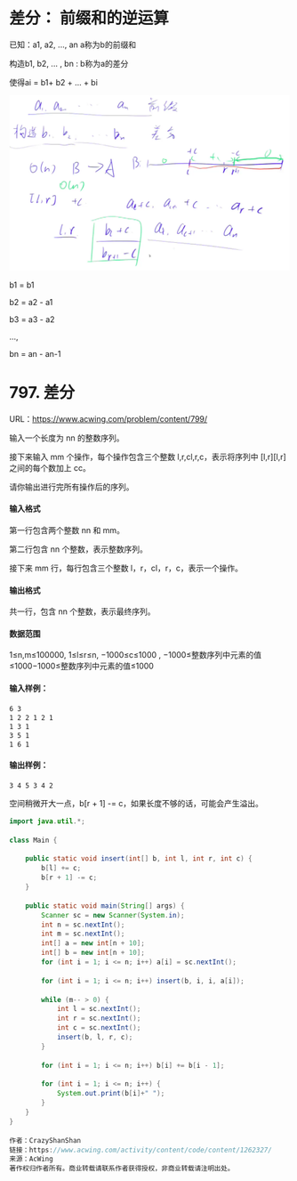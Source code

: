 # **差分： 前缀和的逆运算**

已知：a1, a2, ..., an a称为b的前缀和

构造b1, b2, ... , bn :  b称为a的差分

使得ai = b1+ b2 + ... + bi



<img src="../_ac_base_images/image-20210522132501821.png" alt="image-20210522132501821" style="zoom:50%;" />



b1 = b1 

b2 = a2 - a1

b3 = a3 - a2

...,

bn = an - an-1



# 797. 差分

URL：https://www.acwing.com/problem/content/799/

输入一个长度为 nn 的整数序列。

接下来输入 mm 个操作，每个操作包含三个整数 l,r,cl,r,c，表示将序列中 [l,r][l,r] 之间的每个数加上 cc。

请你输出进行完所有操作后的序列。

#### 输入格式

第一行包含两个整数 nn 和 mm。

第二行包含 nn 个整数，表示整数序列。

接下来 mm 行，每行包含三个整数 l，r，cl，r，c，表示一个操作。

#### 输出格式

共一行，包含 nn 个整数，表示最终序列。

#### 数据范围

1≤n,m≤100000,
1≤l≤r≤n,
−1000≤c≤1000 ,
−1000≤整数序列中元素的值≤1000−1000≤整数序列中元素的值≤1000

#### 输入样例：

```
6 3
1 2 2 1 2 1
1 3 1
3 5 1
1 6 1
```

#### 输出样例：

```
3 4 5 3 4 2
```



空间稍微开大一点，b[r + 1] -= c，如果长度不够的话，可能会产生溢出。

```java
import java.util.*;

class Main {

    public static void insert(int[] b, int l, int r, int c) {
        b[l] += c;
        b[r + 1] -= c;
    }

    public static void main(String[] args) {
        Scanner sc = new Scanner(System.in);
        int n = sc.nextInt();
        int m = sc.nextInt();
        int[] a = new int[n + 10];
        int[] b = new int[n + 10];
        for (int i = 1; i <= n; i++) a[i] = sc.nextInt();

        for (int i = 1; i <= n; i++) insert(b, i, i, a[i]);

        while (m-- > 0) {
            int l = sc.nextInt();
            int r = sc.nextInt();
            int c = sc.nextInt();
            insert(b, l, r, c);
        }

        for (int i = 1; i <= n; i++) b[i] += b[i - 1];

        for (int i = 1; i <= n; i++) {
            System.out.print(b[i]+" ");
        }
    }
}

作者：CrazyShanShan
链接：https://www.acwing.com/activity/content/code/content/1262327/
来源：AcWing
著作权归作者所有。商业转载请联系作者获得授权，非商业转载请注明出处。
```

